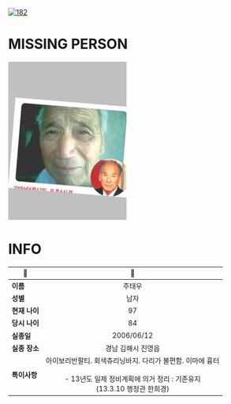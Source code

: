 [![182](https://img.shields.io/badge/%EC%8B%A4%EC%A2%85%EC%8B%A0%EA%B3%A0%EB%8A%94%20%EA%B5%AD%EB%B2%88%EC%97%86%EC%9D%B4-182-blue)](http://safe182.go.kr/index.do)

# MISSING PERSON

<img src="./missing_person.jpg">

# INFO

|🔑|💎|
|--|:--:|
|**이름**|주태우|
|**성별**|남자|
|**현재 나이**|97|
|**당시 나이**|84|
|**실종일**|2006/06/12|
|**실종 장소**|경남 김해시 진영읍 |
|**특이사항**|아이보리반팔티. 회색츄리닝바지. 다리가 불편함. 이마에 흉터</br></br>- 13년도 일제 정비계획에 의거 정리 : 기존유지</br>(13.3.10 행정관 한희경)|
